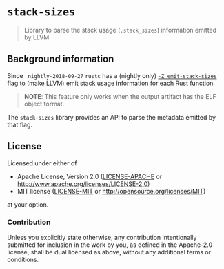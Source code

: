 # `stack-sizes`

> Library to parse the stack usage (`.stack_sizes`) information emitted by LLVM

## Background information

Since ` nightly-2018-09-27` `rustc` has a (nightly only) [`-Z emit-stack-sizes`]
flag to (make LLVM) emit stack usage information for each Rust function.

[`-Z emit-stack-sizes`]: https://doc.rust-lang.org/nightly/unstable-book/compiler-flags/emit-stack-sizes.html

> **NOTE**: This feature only works when the output artifact has the ELF object
> format.

The `stack-sizes` library provides an API to parse the metadata emitted by that flag.

## License

Licensed under either of

- Apache License, Version 2.0 ([LICENSE-APACHE](LICENSE-APACHE) or
  http://www.apache.org/licenses/LICENSE-2.0)
- MIT license ([LICENSE-MIT](LICENSE-MIT) or http://opensource.org/licenses/MIT)

at your option.

### Contribution

Unless you explicitly state otherwise, any contribution intentionally submitted
for inclusion in the work by you, as defined in the Apache-2.0 license, shall be
dual licensed as above, without any additional terms or conditions.
